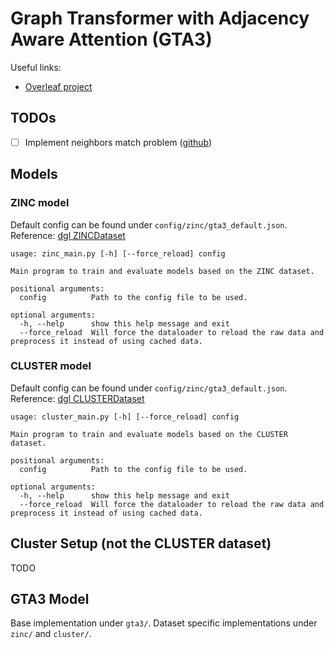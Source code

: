 # Graph Transformer with Adjacency Aware Attention (GTA3)

Useful links:

- [Overleaf project](https://www.overleaf.com/project/656890c8c129707cf405b59e)


## TODOs

- [ ] Implement neighbors match problem ([github](https://github.com/tech-srl/bottleneck))

## Models

### ZINC model

Default config can be found under `config/zinc/gta3_default.json`. Reference: [dgl ZINCDataset](https://docs.dgl.ai/generated/dgl.data.ZINCDataset.html#dgl.data.ZINCDataset)

```
usage: zinc_main.py [-h] [--force_reload] config

Main program to train and evaluate models based on the ZINC dataset.

positional arguments:
  config          Path to the config file to be used.

optional arguments:
  -h, --help      show this help message and exit
  --force_reload  Will force the dataloader to reload the raw data and preprocess it instead of using cached data.
```

### CLUSTER model

Default config can be found under `config/zinc/gta3_default.json`. Reference: [dgl CLUSTERDataset](https://docs.dgl.ai/generated/dgl.data.CLUSTERDataset.html)

```
usage: cluster_main.py [-h] [--force_reload] config

Main program to train and evaluate models based on the CLUSTER dataset.

positional arguments:
  config          Path to the config file to be used.

optional arguments:
  -h, --help      show this help message and exit
  --force_reload  Will force the dataloader to reload the raw data and preprocess it instead of using cached data.
```

## Cluster Setup (not the CLUSTER dataset)

TODO

## GTA3 Model

Base implementation under `gta3/`. Dataset specific implementations under `zinc/` and `cluster/`.